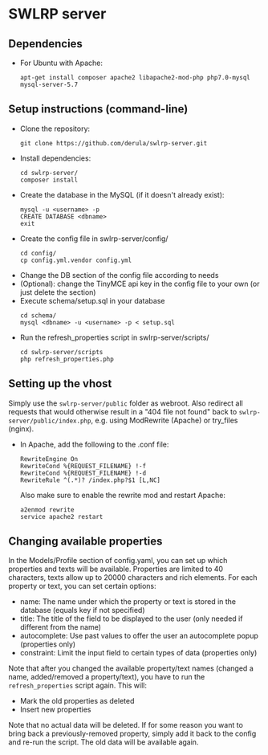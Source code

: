 # SWLRP server

## Dependencies

- For Ubuntu with Apache:
  ```
  apt-get install composer apache2 libapache2-mod-php php7.0-mysql mysql-server-5.7
  ```
## Setup instructions (command-line)

- Clone the repository:
  ```
  git clone https://github.com/derula/swlrp-server.git
  ```
- Install dependencies:
  ```
  cd swlrp-server/
  composer install
  ```
- Create the database in the MySQL (if it doesn't already exist):
  ```
  mysql -u <username> -p
  CREATE DATABASE <dbname>
  exit
  ```
- Create the config file in swlrp-server/config/
  ```
  cd config/
  cp config.yml.vendor config.yml
  ```
- Change the DB section of the config file according to needs
- (Optional): change the TinyMCE api key in the config file to your own (or just delete the section)
- Execute schema/setup.sql in your database
  ```
  cd schema/
  mysql <dbname> -u <username> -p < setup.sql
  ```
- Run the refresh_properties script in swlrp-server/scripts/
  ```
  cd swlrp-server/scripts
  php refresh_properties.php
  ```

## Setting up the vhost

Simply use the ```swlrp-server/public``` folder as webroot.
Also redirect all requests that would otherwise result in a "404 file not found" back to ```swlrp-server/public/index.php```,
e.g. using ModRewrite (Apache) or try_files (nginx).

- In Apache, add the following to the .conf file:
  ```
  RewriteEngine On
  RewriteCond %{REQUEST_FILENAME} !-f
  RewriteCond %{REQUEST_FILENAME} !-d
  RewriteRule ^(.*)? /index.php?$1 [L,NC]
  ```
  Also make sure to enable the rewrite mod and restart Apache:
  ```
  a2enmod rewrite
  service apache2 restart
  ```

## Changing available properties

In the Models/Profile section of config.yaml, you can set up which properties and texts will be available.
Properties are limited to 40 characters, texts allow up to 20000 characters and rich elements.
For each property or text, you can set certain options:

- name: The name under which the property or text is stored in the database (equals key if not specified)
- title: The title of the field to be displayed to the user (only needed if different from the name)
- autocomplete: Use past values to offer the user an autocomplete popup (properties only)
- constraint: Limit the input field to certain types of data (properties only)

Note that after you changed the available property/text names (changed a name, added/removed a property/text),
you have to run the ```refresh_properties``` script again. This will:

- Mark the old properties as deleted
- Insert new properties

Note that no actual data will be deleted. If for some reason you want to bring back a previously-removed property,
simply add it back to the config and re-run the script. The old data will be available again.

